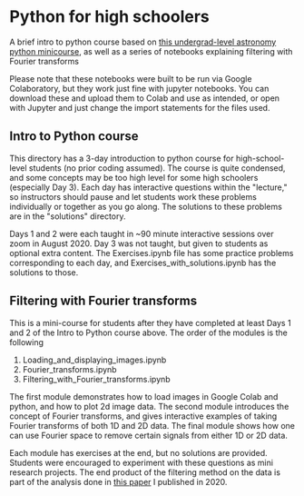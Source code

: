 # Python for high schoolers
A brief intro to python course based on [this undergrad-level astronomy python minicourse](https://github.com/jbchampagne/pythontutorials), as well as a series of notebooks explaining filtering with Fourier transforms

Please note that these notebooks were built to be run via Google Colaboratory, but they work just fine with jupyter notebooks. You can download these and upload them to Colab and use as intended, or open with Jupyter and just change the import statements for the files used.

## Intro to Python course
This directory has a 3-day introduction to python course for high-school-level students (no prior coding assumed). The course is quite condensed, and some concepts may be too high level for some high schoolers (especially Day 3). Each day has interactive questions within the "lecture," so instructors should pause and let students work these problems individually or together as you go along. The solutions to these problems are in the "solutions" directory.

Days 1 and 2 were each taught in ~90 minute interactive sessions over zoom in August 2020. Day 3 was not taught, but given to students as optional extra content. The Exercises.ipynb file has some practice problems corresponding to each day, and Exercises_with_solutions.ipynb has the solutions to those.

## Filtering with Fourier transforms
This is a mini-course for students after they have completed at least Days 1 and 2 of the Intro to Python course above. The order of the modules is the following

1. Loading_and_displaying_images.ipynb
2. Fourier_transforms.ipynb
3. Filtering_with_Fourier_transforms.ipynb

The first module demonstrates how to load images in Google Colab and python, and how to plot 2d image data. The second module introduces the concept of Fourier transforms, and gives interactive examples of taking Fourier transforms of both 1D and 2D data. The final module shows how one can use Fourier space to remove certain signals from either 1D or 2D data.

Each module has exercises at the end, but no solutions are provided. Students were encouraged to experiment with these questions as mini research projects. The end product of the filtering method on the data is part of the analysis done in [this paper](https://doi.org/10.1109/TPS.2020.3020000) I published in 2020.
